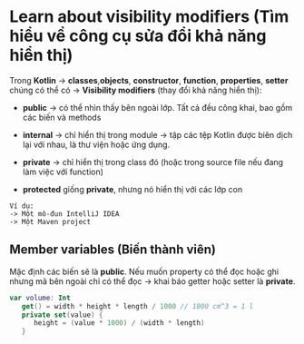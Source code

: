 # Learn about visibility modifiers (Tìm hiểu về công cụ sửa đổi khả năng hiển thị)

Trong **Kotlin** -> **classes**,**objects**, **constructor**, **function**, **properties**, **setter** chúng có thể có -> **Visibility modifiers** (thay đổi khả năng hiển thị):

* **public** -> có thể nhìn thấy bên ngoài lớp. Tất cả đều công khai, bao gồm các biến và methods

* **internal** -> chỉ hiển thị trong module -> tập các tệp Kotlin được biên dịch lại với nhau, là thư viện hoặc ứng dụng.

* **private** -> chỉ hiển thị trong class đó (hoặc trong source file nếu đang làm việc với function)

* **protected** giống **private**, nhưng nó hiển thị với các lớp con
```
Ví dụ:
-> Một mô-đun IntelliJ IDEA
-> Một Maven project
```

## Member variables (Biến thành viên)

Mặc định các biến sẽ là **public**. Nếu muốn property có thể đọc hoặc ghi nhưng mã bên ngoài chỉ có thể đọc -> khai báo getter hoặc setter là **private**.

```kotlin
var volume: Int
   get() = width * height * length / 1000 // 1000 cm^3 = 1 l
   private set(value) {
      height = (value * 1000) / (width * length)
   }
```